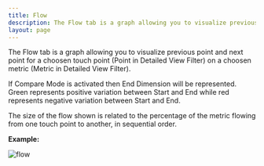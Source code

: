 ```yaml
---
title: Flow
description: The Flow tab is a graph allowing you to visualize previous point and next point for a choosen touch point (Point in Detailed View Filter) on a choosen metric (Metric in Detailed View Filter).
layout: page
---
```


The Flow tab is a graph allowing you to visualize previous point and next point for a choosen touch point (Point in Detailed View Filter) on a choosen metric (Metric in Detailed View Filter).


If Compare Mode is activated then End Dimension will be represented.
Green represents positive variation between Start and End while red represents negative variation between Start and End.

The size of the flow shown is related to the percentage of the metric flowing from one touch point to another, in sequential order. 

**Example:**

![flow]({{site.url}}/{{site.baseurl}}/core_app/journey/web_application/dashboard/detailed_view/images/flow.png)
